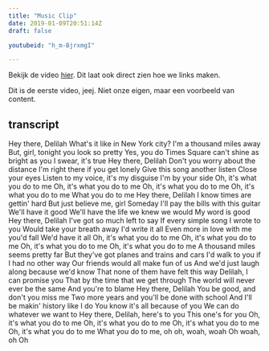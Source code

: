 ```yaml
---
title: "Music Clip"
date: 2019-01-09T20:51:14Z
draft: false

youtubeid: "h_m-BjrxmgI"

---
```



Bekijk de video [hier](https://www.youtube.com/watch?v=h_m-BjrxmgI).
Dit laat ook direct zien hoe we links maken.

Dit is de eerste video, jeej.
Niet onze eigen, maar een voorbeeld van content.

## transcript

Hey there, Delilah
What's it like in New York city?
I'm a thousand miles away
But, girl, tonight you look so pretty
Yes, you do
Times Square can't shine as bright as you
I swear, it's true
Hey there, Delilah
Don't you worry about the distance
I'm right there if you get lonely
Give this song another listen
Close your eyes
Listen to my voice, it's my disguise
I'm by your side
Oh, it's what you do to me
Oh, it's what you do to me
Oh, it's what you do to me
Oh, it's what you do to me
What you do to me
Hey there, Delilah
I know times are gettin' hard
But just believe me, girl
Someday I'll pay the bills with this guitar
We'll have it good
We'll have the life we knew we would
My word is good
Hey there, Delilah
I've got so much left to say
If every simple song I wrote to you
Would take your breath away
I'd write it all
Even more in love with me you'd fall
We'd have it all
Oh, it's what you do to me
Oh, it's what you do to me
Oh, it's what you do to me
Oh, it's what you do to me
A thousand miles seems pretty far
But they've got planes and trains and cars
I'd walk to you if I had no other way
Our friends would all make fun of us
And we'd just laugh along because we'd know
That none of them have felt this way
Delilah, I can promise you
That by the time that we get through
The world will never ever be the same
And you're to blame
Hey there, Delilah
You be good, and don't you miss me
Two more years and you'll be done with school
And I'll be makin' history like I do
You know it's all because of you
We can do whatever we want to
Hey there, Delilah, here's to you
This one's for you
Oh, it's what you do to me
Oh, it's what you do to me
Oh, it's what you do to me
Oh, it's what you do to me
What you do to me, oh oh, woah, woah
Oh woah, oh
Oh


